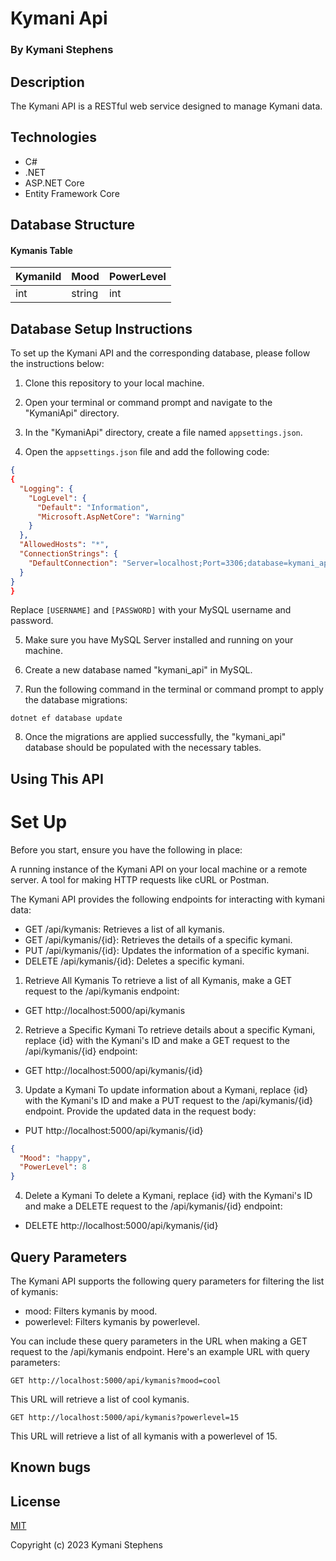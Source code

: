# Kymani Api

### By Kymani Stephens

## Description

The Kymani API is a RESTful web service designed to manage Kymani data.

## Technologies

- C#
- .NET
- ASP.NET Core 
- Entity Framework Core

## Database Structure

#### Kymanis Table

| KymaniId | Mood | PowerLevel |
|-------------|------|-------|
| int  | string | int |


## Database Setup Instructions

To set up the Kymani API and the corresponding database, please follow the instructions below:

1. Clone this repository to your local machine.

2. Open your terminal or command prompt and navigate to the "KymaniApi" directory.

3. In the "KymaniApi" directory, create a file named `appsettings.json`.

4. Open the `appsettings.json` file and add the following code:

```json 
{
{
  "Logging": {
    "LogLevel": {
      "Default": "Information",
      "Microsoft.AspNetCore": "Warning"
    }
  },
  "AllowedHosts": "*",
  "ConnectionStrings": {
    "DefaultConnection": "Server=localhost;Port=3306;database=kymani_api;uid=[USERNAME];pwd=[PASSWORD];" 
  }
}
}
```

Replace `[USERNAME]` and `[PASSWORD]` with your MySQL username and password.

5. Make sure you have MySQL Server installed and running on your machine.

6. Create a new database named "kymani_api" in MySQL.

7. Run the following command in the terminal or command prompt to apply the database migrations:

```
dotnet ef database update
```

8. Once the migrations are applied successfully, the "kymani_api" database should be populated with the necessary tables.

## Using This API

# Set Up
Before you start, ensure you have the following in place:

A running instance of the Kymani API on your local machine or a remote server.
A tool for making HTTP requests like cURL or Postman.

The Kymani API provides the following endpoints for interacting with kymani data:
- GET /api/kymanis: Retrieves a list of all kymanis.
- GET /api/kymanis/{id}: Retrieves the details of a specific kymani.
- PUT /api/kymanis/{id}: Updates the information of a specific kymani.
- DELETE /api/kymanis/{id}: Deletes a specific kymani.

1. Retrieve All Kymanis
To retrieve a list of all Kymanis, make a GET request to the /api/kymanis endpoint:

- GET http://localhost:5000/api/kymanis

2. Retrieve a Specific Kymani
To retrieve details about a specific Kymani, replace {id} with the Kymani's ID and make a GET request to the /api/kymanis/{id} endpoint:

- GET http://localhost:5000/api/kymanis/{id}

3. Update a Kymani
To update information about a Kymani, replace {id} with the Kymani's ID and make a PUT request to the /api/kymanis/{id} endpoint. Provide the updated data in the request body:

- PUT http://localhost:5000/api/kymanis/{id}

```json
{
  "Mood": "happy",
  "PowerLevel": 8
}
```

4. Delete a Kymani
To delete a Kymani, replace {id} with the Kymani's ID and make a DELETE request to the /api/kymanis/{id} endpoint:

- DELETE http://localhost:5000/api/kymanis/{id}


## Query Parameters

The Kymani API supports the following query parameters for filtering the list of kymanis:

- mood: Filters kymanis by mood.
- powerlevel: Filters kymanis by powerlevel.

You can include these query parameters in the URL when making a GET request to the /api/kymanis endpoint. Here's an example URL with query parameters:

```
GET http://localhost:5000/api/kymanis?mood=cool
```

This URL will retrieve a list of cool kymanis.

```
GET http://localhost:5000/api/kymanis?powerlevel=15
```

This URL will retrieve a list of all kymanis with a powerlevel of 15.


## Known bugs

## License

[MIT](https://opensource.org/license/mit/)

Copyright (c) 2023 Kymani Stephens